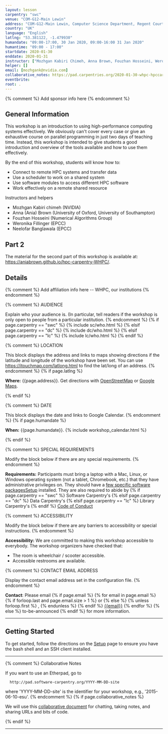 ```yaml
---
layout: lesson
carpentry: "swc"
venue: "COM-G12-Main Lewin"
address: "COM-G12-Main Lewin, Computer Science Department, Regent Court, 211 Portobello St, Sheffield"
country: "UK"
language: "English"
latlng: "53.381122, -1.479930"
humandate: "09:00-17:00, 30 Jan 2020, 09:00-16:00 31 Jan 2020"
humantime: "09:00 - 17:00"
startdate: 2020-01-30
enddate: 2020-01-31
instructor: ["Mozhgan Kabiri Chimeh, Anna Brown, Fouzhan Hosseini, Weronika Fillinger, Neelofar Banglawala"]
helper: []
email: [mozhgank@nvidia.com]
collaborative_notes: https://pad.carpentries.org/2020-01-30-whpc-hpccarpentry
eventbrite: 
root: .
---
```


{% comment %}
Add sponsor info here
{% endcomment %}

<h2 id="general">General Information</h2>

<p>This workshop is an introduction to using high-performance computing systems effectively. We
obviously can't cover every case or give an exhaustive course on parallel programming in just two
days of teaching time. Instead, this workshop is intended to give students a good introduction and
overview of the tools available and how to use them effectively.</p>

<p>By the end of this workshop, students will know how to:</p>

<ul>
  <li>Connect to remote HPC systems and transfer data</li>
  <li>Use a scheduler to work on a shared system</li>
  <li>Use software modules to access different HPC software</li>
  <li>Work effectively on a remote shared resource</li>
</ul>

<p>Instructors and helpers</p>

<ul>
  <li>Mozhgan Kabiri chimeh (NVIDIA)
<li>Anna (Ania) Brown (University of Oxford, University of Southampton)
<li>Fouzhan Hosseini (Numerical Algorithms Group)
<li>Weronika Fillinger (EPCC)
<li>Neelofar Banglawala (EPCC)
</ul>

<h2 id="part2">Part 2</h2>

<p>The material for the second part of this workshop is available at: <a href="https://aniabrown.github.io/hpc-carpentry-WHPC/">https://aniabrown.github.io/hpc-carpentry-WHPC/</a>.</p>

<h2 id="details">Details</h2>

{% comment %}
Add affiliation info here -- WHPC, our institutions
{% endcomment %}

{% comment %}
  AUDIENCE

  Explain who your audience is.  (In particular, tell readers if the
  workshop is only open to people from a particular institution.
{% endcomment %}
{% if page.carpentry == "swc" %}
  {% include sc/who.html %}
{% elsif page.carpentry == "dc" %}
  {% include dc/who.html %}
{% elsif page.carpentry == "lc" %}
  {% include lc/who.html %}
{% endif %}

{% comment %}
  LOCATION

  This block displays the address and links to maps showing directions
  if the latitude and longitude of the workshop have been set.  You
  can use https://itouchmap.com/latlong.html to find the lat/long of an
  address.
{% endcomment %}
{% if page.latlng %}
<p id="where">
  <strong>Where:</strong>
  {{page.address}}.
  Get directions with
  <a href="//www.openstreetmap.org/?mlat={{page.latlng | replace:',','&mlon='}}&zoom=16">OpenStreetMap</a>
  or
  <a href="//maps.google.com/maps?q={{page.latlng}}">Google Maps</a>.
</p>
{% endif %}

{% comment %}
  DATE

  This block displays the date and links to Google Calendar.
{% endcomment %}
{% if page.humandate %}
<p id="when">
  <strong>When:</strong>
  {{page.humandate}}.
  {% include workshop_calendar.html %}
</p>
{% endif %}

{% comment %}
  SPECIAL REQUIREMENTS

  Modify the block below if there are any special requirements.
{% endcomment %}
<p id="requirements">
  <strong>Requirements:</strong> Participants must bring a laptop with a
  Mac, Linux, or Windows operating system (not a tablet, Chromebook, etc.) that they have administrative privileges
  on. They should have a <a href="setup/">few specific software packagesSetup</a> installed. They are also required to abide by
  {% if page.carpentry == "swc" %}
  Software Carpentry's
  {% elsif page.carpentry == "dc" %}
  Data Carpentry's
  {% elsif page.carpentry == "lc" %}
  Library Carpentry's
  {% endif %}
  <a href="{{site.swc_site}}/conduct.html">Code of Conduct</a>
</p>

{% comment %}
  ACCESSIBILITY

  Modify the block below if there are any barriers to accessibility or
  special instructions.
{% endcomment %}
<p id="accessibility">
  <strong>Accessibility:</strong> We are committed to making this workshop
  accessible to everybody.
  The workshop organizers have checked that:
</p>
<ul>
  <li>The room is wheelchair / scooter accessible.</li>
  <li>Accessible restrooms are available.</li>
</ul>

{% comment %}
  CONTACT EMAIL ADDRESS

  Display the contact email address set in the configuration file.
{% endcomment %}
<p id="contact">
  <strong>Contact</strong>:
  Please email
  {% if page.email %}
    {% for email in page.email %}
      {% if forloop.last and page.email.size > 1 %}
        or
      {% else %}
        {% unless forloop.first %}
        ,
        {% endunless %}
      {% endif %}
      <a href='mailto:{{email}}'>{{email}}</a>
    {% endfor %}
  {% else %}
    to-be-announced
  {% endif %}
  for more information.
</p>

<hr/>

<h2 id="setup">Getting Started</h2>

<p>To get started, follow the directions on the <a href="setup/">Setup</a> page to ensure you have the bash shell and an SSH client installed.</p>

<hr/>


{% comment %}
  Collaborative Notes

  If you want to use an Etherpad, go to

      http://pad.software-carpentry.org/YYYY-MM-DD-site

  where 'YYYY-MM-DD-site' is the identifier for your workshop,
  e.g., '2015-06-10-esu'.
{% endcomment %}
{% if page.collaborative_notes %}
<p id="collaborative_notes">
  We will use this <a href="{{page.collaborative_notes}}">collaborative document</a> for chatting, taking notes, and sharing URLs and bits of code.
</p>
{% endif %}

<hr/>
